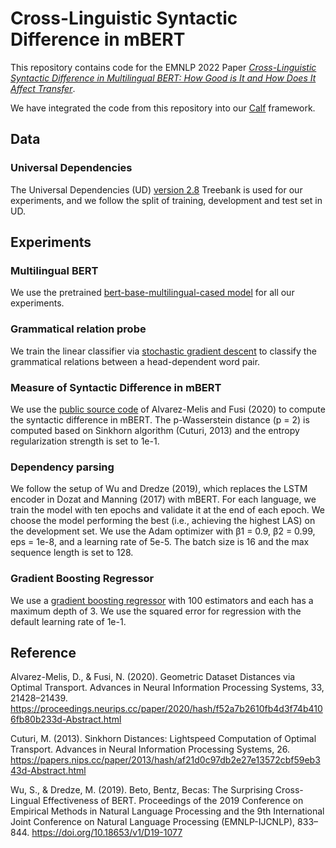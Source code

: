 # Cross-Linguistic Syntactic Difference in mBERT

This repository contains code for the EMNLP 2022 Paper [*Cross-Linguistic Syntactic Difference in Multilingual BERT: How Good is It and How Does It Affect Transfer*](https://aclanthology.org/2022.emnlp-main.552).

We have integrated the code from this repository into our [Calf](https://github.com/ningyuxu/calf) framework.

## Data

### Universal Dependencies

The Universal Dependencies (UD) [version 2.8](https://lindat.mff.cuni.cz/repository/xmlui/handle/11234/1-3687) Treebank is used for our experiments, and we follow the split of training, development and test set in UD.



## Experiments

### Multilingual BERT

We use the pretrained [bert-base-multilingual-cased model](https://huggingface.co/bert-base-multilingual-cased) for all our experiments.

### Grammatical relation probe

We train the linear classifier via [stochastic gradient descent](https://scikit-learn.org/stable/modules/generated/sklearn.linear_model.SGDClassifier.html) to classify the grammatical relations between a head-dependent word pair. 


### Measure of Syntactic Difference in mBERT

We use the [public source code](https://github.com/microsoft/otdd) of Alvarez-Melis and Fusi (2020) to compute the syntactic difference in mBERT. The p-Wasserstein distance (p = 2) is computed based on Sinkhorn algorithm (Cuturi, 2013) and the entropy regularization strength is set to 1e-1.

### Dependency parsing

We follow the setup of Wu and Dredze (2019), which replaces the LSTM encoder in Dozat and Manning (2017) with mBERT. For each language, we train the model with ten epochs and validate it at the end of each epoch. We choose the model performing the best (i.e., achieving the highest LAS) on the development set. We use the Adam optimizer with β1 = 0.9, β2 = 0.99, eps = 1e-8, and a learning rate of 5e-5. The batch size is 16 and the max sequence length is set to 128.

### Gradient Boosting Regressor

We use a [gradient boosting regressor](https://scikit-learn.org/stable/modules/generated/sklearn.ensemble.GradientBoostingRegressor.html) with 100 estimators and each has a maximum depth of 3. We use the squared error for regression with the default learning rate of 1e-1.


## Reference

Alvarez-Melis, D., & Fusi, N. (2020). Geometric Dataset Distances via Optimal Transport. Advances in Neural Information Processing Systems, 33, 21428–21439. https://proceedings.neurips.cc/paper/2020/hash/f52a7b2610fb4d3f74b4106fb80b233d-Abstract.html

Cuturi, M. (2013). Sinkhorn Distances: Lightspeed Computation of Optimal Transport. Advances in Neural Information Processing Systems, 26. https://papers.nips.cc/paper/2013/hash/af21d0c97db2e27e13572cbf59eb343d-Abstract.html

Wu, S., & Dredze, M. (2019). Beto, Bentz, Becas: The Surprising Cross-Lingual Effectiveness of BERT. Proceedings of the 2019 Conference on Empirical Methods in Natural Language Processing and the 9th International Joint Conference on Natural Language Processing (EMNLP-IJCNLP), 833–844. https://doi.org/10.18653/v1/D19-1077
